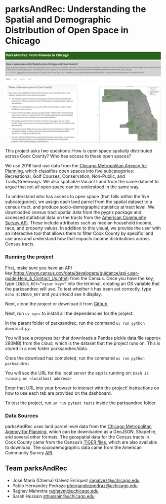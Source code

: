 # parksAndRec: Understanding the Spatial and Demographic Distribution of Open Space in Chicago

![parksAndRec landing page](parksandrec/assets/landing.png)

This project asks two questions: How is open space spatially distributed across Cook County? Who has access to these open spaces? 

We use 2018 land use data from the [Chicago Metropolitan Agency for Planning](https://datahub.cmap.illinois.gov/datasets/CMAPGIS::2018-land-use-inventory-for-northeastern-illinois/about), which classifies open spaces into five subcategories: Recreational, Golf Courses, Conservation, Non-Public, and Trails/Greenways. We also spatialize Vacant Land from the same dataset to argue that not all open space can be understood in the same way.

To understand who has access to open space (that falls within the five subcategories), we assign each land parcel from the spatial dataset to a census tract, and produce socio-demographic statistics at tract level. We downloaded census tract spatial data  from the pygris package and accessed statistical data on the tracts from the [American Community Survey API](https://www.census.gov/programs-surveys/acs/data/data-via-api.html). These include attributes such as median household income, race, and property values. In addition to this visual, we provide the user with an interactive tool that allows them to filter Cook County by specific land use area and understand how that impacts income distributions across Census tracts.

### Running the project
First, make sure you have an API key(https://www.census.gov/data/developers/guidance/api-user-guide.Help_&_Contact_Us.html) from the Census. Once you have the key, type `CENSUS_KEY=”<your key>”` into the terminal, creating an OS variable that the parksandrec will use. To test whether it has been set correctly, type `echo $CENSUS_KEY` and you should see it display.

Next, clone the project or download it from [Github](https://github.com/uchicago-2025-capp30122/30122-project-parksandrec).

Next, run `uv sync` to install all the dependencies for the project.

In the parent folder of parksandrec, run the command `uv run python download.py`.

You will see a progress bar that downloads a Pandas pickle data file (approx 280MB) from the cloud, which is the dataset that the project runs on. This is stored in a new folder parksandrec/data.

Once the download has completed, run the command `uv run python parksandrec`

You will see the URL for the local server the app is running on:
`Dash is running on <localhost address>`

Enter that URL into your browser to interact with the project! Instructions on how to use each tab are provided on the dashboard.

To test the project, run `uv run pytest tests` inside the parksandrec folder.

### Data Sources
parksAndRec uses land parcel level data from the [Chicago Metropolitan Agency for Planning](https://datahub.cmap.illinois.gov/datasets/CMAPGIS::2018-land-use-inventory-for-northeastern-illinois/about), which can be downloaded as a GeoJSON, Shapefile, and several other formats. The geospatial data for the Census tracts in Cook County came from the Census’s [TIGER files](https://www2.census.gov/geo/tiger/GENZ2018/shp/), which are also available to download. The sociodemographic data came from the American Community Survey [API](https://www.census.gov/programs-surveys/acs/data/data-via-api.html).

## Team parksAndRec
- José María (Chema) Gálvez Enríquez <jmgalvez@uchicago.edu>
- Pablo Hernandez Pedraza <phernandezpedraz@uchicago.edu>
- Raghav Mehrotra <raghavm@uchicago.edu>
- Sarah Hussain <sthussain@uchicago.edu>

